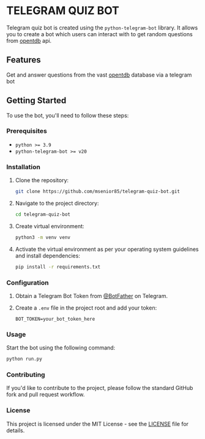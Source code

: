 # TELEGRAM QUIZ BOT

Telegram quiz bot is created using the `python-telegram-bot` library. It allows you to create a bot which users can interact with to get random questions from [opentdb](https://opentdb.com/api_config.php) api.

## Features

Get and answer questions from the vast [opentdb](https://opentdb.com/) database via a telegram bot

## Getting Started

To use the bot, you'll need to follow these steps:

### Prerequisites

- `python >= 3.9`
- `python-telegram-bot >= v20`

### Installation

1. Clone the repository:

    ```bash
    git clone https://github.com/msenior85/telegram-quiz-bot.git
    ```

2. Navigate to the project directory:

    ```bash
    cd telegram-quiz-bot
    ```

3. Create virtual environment:

    ```bash
    python3 -m venv venv
    ```

4. Activate the virtual environment as per your operating system guidelines and install dependencies:

    ```bash
    pip install -r requirements.txt
    ```

### Configuration

1. Obtain a Telegram Bot Token from [@BotFather](https://t.me/BotFather) on Telegram.

2. Create a `.env` file in the project root and add your token:

    ```env
    BOT_TOKEN=your_bot_token_here
    ```

### Usage

Start the bot using the following command:

```bash
python run.py
```

### Contributing

If you'd like to contribute to the project, please follow the standard GitHub fork and pull request workflow.

### License

This project is licensed under the MIT License - see the [LICENSE](https://github.com/msenior85/telegram-quiz-bot/blob/main/LICENSE) file for details.
